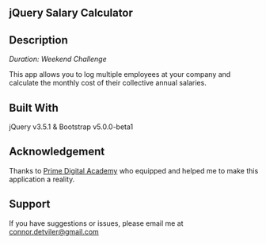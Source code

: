 ## jQuery Salary Calculator

## Description

_Duration: Weekend Challenge_

This app allows you to log multiple employees at your company and calculate the monthly cost of their collective annual salaries.


## Built With

jQuery v3.5.1 & Bootstrap v5.0.0-beta1



## Acknowledgement
Thanks to [Prime Digital Academy](www.primeacademy.io) who equipped and helped me to make this application a reality.

## Support
If you have suggestions or issues, please email me at connor.detviler@gmail.com

